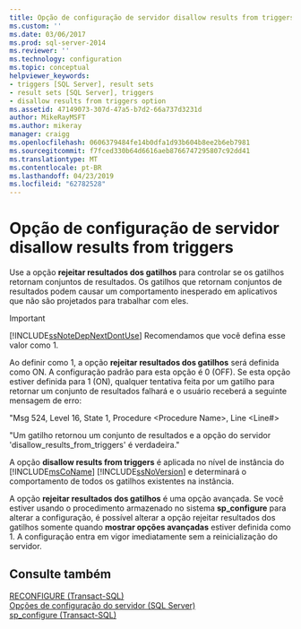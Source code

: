 ```yaml
---
title: Opção de configuração de servidor disallow results from triggers | Microsoft Docs
ms.custom: ''
ms.date: 03/06/2017
ms.prod: sql-server-2014
ms.reviewer: ''
ms.technology: configuration
ms.topic: conceptual
helpviewer_keywords:
- triggers [SQL Server], result sets
- result sets [SQL Server], triggers
- disallow results from triggers option
ms.assetid: 47149073-307d-47a5-b7d2-66a737d3231d
author: MikeRayMSFT
ms.author: mikeray
manager: craigg
ms.openlocfilehash: 0606379484fe14b0dfa1d93b604b8ee2b6eb7981
ms.sourcegitcommit: f7fced330b64d6616aeb8766747295807c92dd41
ms.translationtype: MT
ms.contentlocale: pt-BR
ms.lasthandoff: 04/23/2019
ms.locfileid: "62782528"
---
```

# <a name="disallow-results-from-triggers-server-configuration-option"></a>Opção de configuração de servidor disallow results from triggers
  Use a opção **rejeitar resultados dos gatilhos** para controlar se os gatilhos retornam conjuntos de resultados. Os gatilhos que retornam conjuntos de resultados podem causar um comportamento inesperado em aplicativos que não são projetados para trabalhar com eles.  
  
> [!IMPORTANT]  
>  [!INCLUDE[ssNoteDepNextDontUse](../../includes/ssnotedepnextdontuse-md.md)] Recomendamos que você defina esse valor como 1.  
  
 Ao definir como 1, a opção **rejeitar resultados dos gatilhos** será definida como ON. A configuração padrão para esta opção é 0 (OFF). Se esta opção estiver definida para 1 (ON), qualquer tentativa feita por um gatilho para retornar um conjunto de resultados falhará e o usuário receberá a seguinte mensagem de erro:  
  
 "Msg 524, Level 16, State 1, Procedure \<Procedure Name>, Line \<Line#>  
  
 "Um gatilho retornou um conjunto de resultados e a opção do servidor 'disallow_results_from_triggers' é verdadeira."  
  
 A opção **disallow results from triggers** é aplicada no nível de instância do [!INCLUDE[msCoName](../../includes/msconame-md.md)] [!INCLUDE[ssNoVersion](../../includes/ssnoversion-md.md)] e determinará o comportamento de todos os gatilhos existentes na instância.  
  
 A opção **rejeitar resultados dos gatilhos** é uma opção avançada. Se você estiver usando o procedimento armazenado no sistema **sp_configure** para alterar a configuração, é possível alterar a opção rejeitar resultados dos gatilhos somente quando **mostrar opções avançadas** estiver definida como 1. A configuração entra em vigor imediatamente sem a reinicialização do servidor.  
  
## <a name="see-also"></a>Consulte também  
 [RECONFIGURE &#40;Transact-SQL&#41;](/sql/t-sql/language-elements/reconfigure-transact-sql)   
 [Opções de configuração do servidor &#40;SQL Server&#41;](server-configuration-options-sql-server.md)   
 [sp_configure &#40;Transact-SQL&#41;](/sql/relational-databases/system-stored-procedures/sp-configure-transact-sql)  
  
  
